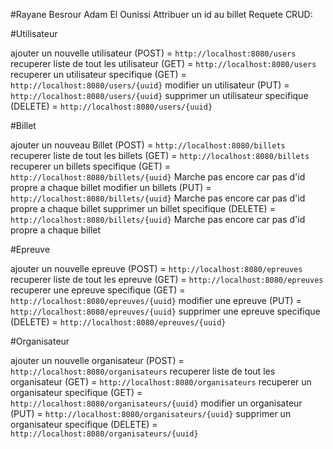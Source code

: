 #Rayane Besrour Adam El Ounissi
Attribuer un id au billet 
Requete CRUD:

#Utilisateur

ajouter un nouvelle utilisateur (POST) = `http://localhost:8080/users`
recuperer liste de tout les utilisateur (GET) = `http://localhost:8080/users`
recuperer un utilisateur specifique (GET) = `http://localhost:8080/users/{uuid}`
modifier un utilisateur (PUT) = `http://localhost:8080/users/{uuid}`
supprimer un utilisateur specifique (DELETE) = `http://localhost:8080/users/{uuid}`

#Billet

ajouter un nouveau Billet (POST) = `http://localhost:8080/billets` 
recuperer liste de tout les billets (GET) = `http://localhost:8080/billets`
recuperer un billets specifique (GET) = `http://localhost:8080/billets/{uuid}` Marche pas encore car pas d'id propre a chaque billet 
modifier un billets (PUT) = `http://localhost:8080/billets/{uuid}`    Marche pas encore car pas d'id propre a chaque billet
supprimer un billet specifique (DELETE) = `http://localhost:8080/billets/{uuid}`  Marche pas encore car pas d'id propre a chaque billet

#Epreuve

ajouter un nouvelle epreuve (POST) = `http://localhost:8080/epreuves`
recuperer liste de tout les epreuve (GET) = `http://localhost:8080/epreuves`
recuperer une epreuve specifique (GET) = `http://localhost:8080/epreuves/{uuid}`
modifier une epreuve (PUT) = `http://localhost:8080/epreuves/{uuid}`
supprimer une epreuve specifique (DELETE) = `http://localhost:8080/epreuves/{uuid}`

#Organisateur

ajouter un nouvelle organisateur (POST) = `http://localhost:8080/organisateurs` 
recuperer liste de tout les organisateur (GET) = `http://localhost:8080/organisateurs`
recuperer un organisateur specifique (GET) = `http://localhost:8080/organisateurs/{uuid}`
modifier un organisateur (PUT) = `http://localhost:8080/organisateurs/{uuid}`
supprimer un organisateur specifique (DELETE) = `http://localhost:8080/organisateurs/{uuid}`